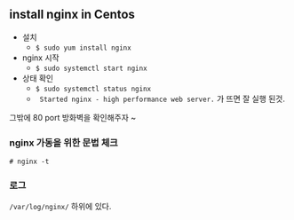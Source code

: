 ## install nginx in Centos

- 설치
  - `$ sudo yum install nginx`
- nginx  시작
  - `$ sudo systemctl start nginx`
- 상태 확인
  - `$ sudo systemctl status nginx`
  - ` Started nginx - high performance web server.` 가 뜨면 잘 실행 된것.



그밖에 80 port 방화벽을 확인해주자 ~



### nginx 가동을 위한 문법 체크

`# nginx -t`



### 로그

`/var/log/nginx/` 하위에 있다.